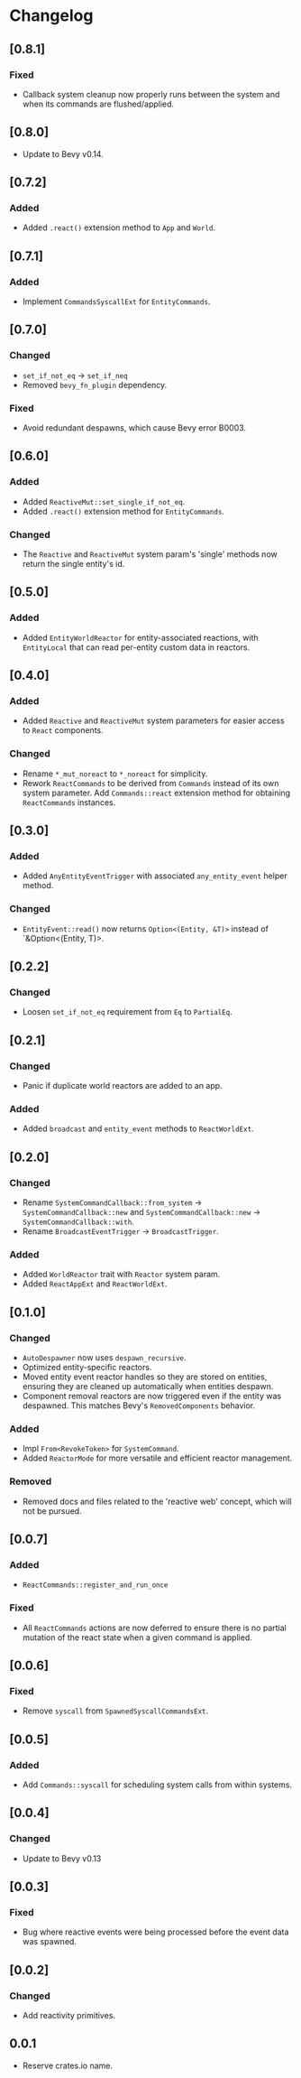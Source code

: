 # Changelog

## [0.8.1]

### Fixed

- Callback system cleanup now properly runs between the system and when its commands are flushed/applied.


## [0.8.0]

- Update to Bevy v0.14.


## [0.7.2]

### Added

- Added `.react()` extension method to `App` and `World`.


## [0.7.1]

### Added

- Implement `CommandsSyscallExt` for `EntityCommands`.


## [0.7.0]

### Changed

- `set_if_not_eq` -> `set_if_neq`
- Removed `bevy_fn_plugin` dependency.

### Fixed

- Avoid redundant despawns, which cause Bevy error B0003.


## [0.6.0]

### Added

- Added `ReactiveMut::set_single_if_not_eq`.
- Added `.react()` extension method for `EntityCommands`.

### Changed

- The `Reactive` and `ReactiveMut` system param's 'single' methods now return the single entity's id.


## [0.5.0]

### Added

- Added `EntityWorldReactor` for entity-associated reactions, with `EntityLocal` that can read per-entity custom data in reactors.


## [0.4.0]

### Added

- Added `Reactive` and `ReactiveMut` system parameters for easier access to `React` components.

### Changed

- Rename `*_mut_noreact` to `*_noreact` for simplicity.
- Rework `ReactCommands` to be derived from `Commands` instead of its own system parameter. Add `Commands::react` extension method for obtaining `ReactCommands` instances.


## [0.3.0]

### Added

- Added `AnyEntityEventTrigger` with associated `any_entity_event` helper method.

### Changed

- `EntityEvent::read()` now returns `Option<(Entity, &T)>` instead of `&Option<(Entity, T)>.


## [0.2.2]

### Changed

- Loosen `set_if_not_eq` requirement from `Eq` to `PartialEq`.


## [0.2.1]

### Changed

- Panic if duplicate world reactors are added to an app.

### Added

- Added `broadcast` and `entity_event` methods to `ReactWorldExt`.


## [0.2.0]

### Changed

- Rename `SystemCommandCallback::from_system` -> `SystemCommandCallback::new` and `SystemCommandCallback::new` -> `SystemCommandCallback::with`.
- Rename `BroadcastEventTrigger` -> `BroadcastTrigger`.

### Added

- Added `WorldReactor` trait with `Reactor` system param.
- Added `ReactAppExt` and `ReactWorldExt`.


## [0.1.0]

### Changed

- `AutoDespawner` now uses `despawn_recursive`.
- Optimized entity-specific reactors.
- Moved entity event reactor handles so they are stored on entities, ensuring they are cleaned up automatically when entities despawn.
- Component removal reactors are now triggered even if the entity was despawned. This matches Bevy's `RemovedComponents` behavior.

### Added

- Impl `From<RevokeToken>` for `SystemCommand`.
- Added `ReactorMode` for more versatile and efficient reactor management.

### Removed

- Removed docs and files related to the 'reactive web' concept, which will not be pursued.


## [0.0.7]

### Added

- `ReactCommands::register_and_run_once`

### Fixed

- All `ReactCommands` actions are now deferred to ensure there is no partial mutation of the react state when a given command is applied.


## [0.0.6]

### Fixed

- Remove `syscall` from `SpawnedSyscallCommandsExt`.


## [0.0.5]

### Added

- Add `Commands::syscall` for scheduling system calls from within systems.


## [0.0.4]

### Changed

- Update to Bevy v0.13


## [0.0.3]

### Fixed

- Bug where reactive events were being processed before the event data was spawned.


## [0.0.2]

### Changed

- Add reactivity primitives.


## 0.0.1

- Reserve crates.io name.

